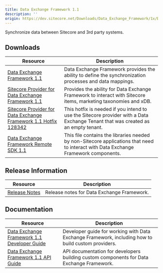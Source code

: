 ```yaml
---
title: Data Exchange Framework 1.1
description: ''
origin: https://dev.sitecore.net/Downloads/Data_Exchange_Framework/1x/Data_Exchange_Framework_11.aspx
---
```


Synchronize data between Sitecore and 3rd party systems.

## Downloads

 | Resource | Description |
 | --- | --- |
 | [Data Exchange Framework 1.1](https://scdp.blob.core.windows.net/downloads/Data%20Exchange%20Framework/1x/Data%20Exchange%20Framework%2011/Secure/Data%20Exchange%20Framework%201.1.0%20rev.%20160817.zip) | Data Exchange Framework provides the ability to define the synchronization processes and data mappings. |
 | [Sitecore Provider for Data Exchange Framework 1.1](https://scdp.blob.core.windows.net/downloads/Data%20Exchange%20Framework/1x/Data%20Exchange%20Framework%2011/Secure/Sitecore%20Provider%20for%20Data%20Exchange%20Framework%201.1.0%20rev.%20160817.zip) | Provides the ability for Data Exchange Framework to interact with Sitecore items, marketing taxonomies and xDB. |
 | [Sitecore Provider for Data Exchange Framework 1.1 Hotfix 128342](https://scdp.blob.core.windows.net/downloads/Data%20Exchange%20Framework/1x/Data%20Exchange%20Framework%2011/Secure/Sitecore%20Provider%20for%20Data%20Exchange%20Framework%201.1.0%20rev.%20160817%20HF%20128342.zip) | This hotfix is needed if you intend to use the Sitecore provider with a Data Exchange Tenant that was created as an empty tenant. |
 | [Data Exchange Framework Remote SDK 1.1](https://scdp.blob.core.windows.net/downloads/Data%20Exchange%20Framework/1x/Data%20Exchange%20Framework%2011/Secure/Data%20Exchange%20Framework%20Remote%20SDK%201.1.0%20rev.%20160817.zip) | This file contains the libraries needed by non-Sitecore applications that need to interact with Data Exchange Framework components. |

## Release Information

 | Resource | Description |
 | --- | --- |
 | [Release Notes](/downloads/Data_Exchange_Framework/1x/Data_Exchange_Framework_11/Release_Notes) | Release notes for Data Exchange Framework. |

## Documentation

 | Resource | Description |
 | --- | --- |
 | [Data Exchange Framework 1.1 Developer Guide](https://doc.sitecore.com/developers/def/v1.1/) | Developer guide for working with Data Exchange Framework, including how to build custom providers. |
 | [Data Exchange Framework 1.1 API Guide](https://scdp.blob.core.windows.net/downloads/Data%20Exchange%20Framework/1x/Data%20Exchange%20Framework%2011/Secure/SitecoreDataExchangeAPI%20Documentation11.chm) | API documentation for developers building custom components for Data Exchange Framework. |